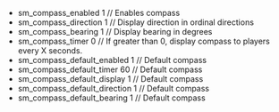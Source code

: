  * sm_compass_enabled  1 // Enables compass
 * sm_compass_direction  1 // Display direction in ordinal directions
 * sm_compass_bearing  1 // Display bearing in degrees
 * sm_compass_timer  0 // If greater than 0, display compass to players every X seconds.
 * sm_compass_default_enabled 		1 //		Default compass
 * sm_compass_default_timer 		60 //		Default compass
 * sm_compass_default_display 		1 //		Default compass
 * sm_compass_default_direction 		1 //		Default compass
 * sm_compass_default_bearing 		1 //		Default compass
